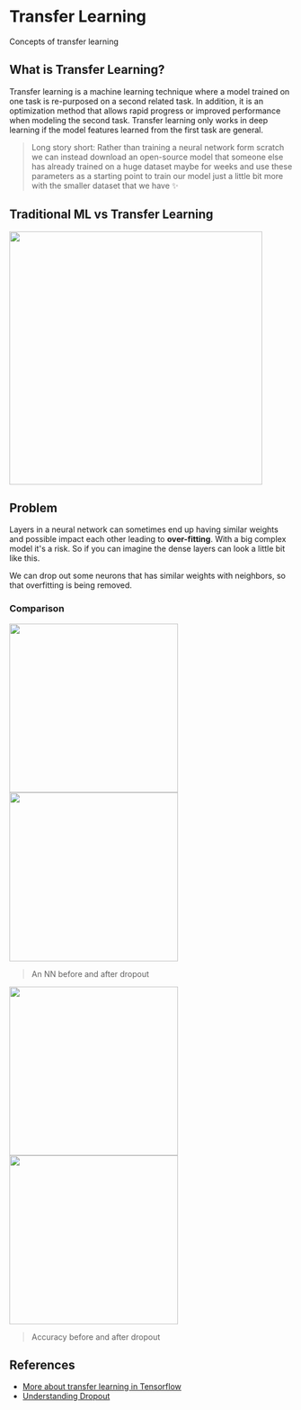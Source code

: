 # Transfer Learning
Concepts of transfer learning

## What is Transfer Learning?
Transfer learning is a machine learning technique where a model trained on one task is re-purposed on a second related task. In addition, it is an optimization method that allows rapid progress or improved performance when modeling the second task. Transfer learning only works in deep learning if the model features learned from the first task are general.

> Long story short: Rather than training a neural network form scratch we can instead download an open-source model that someone else has already trained on a huge dataset maybe for weeks and use these parameters as a starting point to train our model just a little bit more with the smaller dataset that we have :sparkles:

## Traditional ML vs Transfer Learning

<img src="https://github.com/asmaamirkhan/TensorflowGuide/blob/master/res/MLvsTL.png" width="450"  />


## Problem
Layers in a neural network can sometimes end up having similar weights and possible impact each other leading to **over-fitting**. With a big complex model it's a risk. So if you can imagine the dense layers can look a little bit like this.

We can drop out some neurons that has similar weights with neighbors, so that overfitting is being removed.

### Comparison
<img src="https://github.com/asmaamirkhan/TensorflowGuide/blob/master/res/NNWithoutDropout.JPG" width="300"  />
<img src="https://github.com/asmaamirkhan/TensorflowGuide/blob/master/res/NNWithDropout.JPG" width="300"  />

> An NN before and after dropout

<img src="https://github.com/asmaamirkhan/TensorflowGuide/blob/master/res/AccuracyWithoutDropOut.JPG" width="300"  />
<img src="https://github.com/asmaamirkhan/TensorflowGuide/blob/master/res/AccuracyWithDropOut.JPG" width="300"  />

> Accuracy before and after dropout

## References
* [More about transfer learning in Tensorflow](https://www.tensorflow.org/tutorials/images/transfer_learning)
* [Understanding Dropout](https://www.youtube.com/watch?v=ARq74QuavAo)